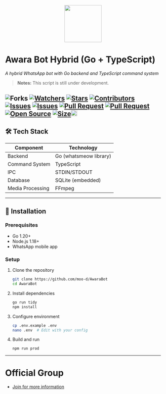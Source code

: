 
<div align="center"><img src="https://files.catbox.moe/ugs4hj.jpg" width="120"></div>

# Awara Bot Hybrid (Go + TypeScript)
 
*A hybrid WhatsApp bot with Go backend and TypeScript command system*
> **Notes:** This script is still under development.

<img title="Forks" src="https://img.shields.io/github/forks/moo-d/AwaraBot?label=Forks&color=blue&style=flat-square"></a>
<a href="https://github.com/moo-d/AwaraBot/watchers"><img title="Watchers" src="https://img.shields.io/github/watchers/moo-d/AwaraBot?label=Watchers&color=green&style=flat-square"></a>
<a href="https://github.com/moo-d/AwaraBot/stargazers"><img title="Stars" src="https://img.shields.io/github/stars/moo-d/AwaraBot?label=Stars&color=yellow&style=flat-square"></a>
<a href="https://github.com/moo-d/AwaraBot/graphs/contributors"><img title="Contributors" src="https://img.shields.io/github/contributors/moo-d/AwaraBot?label=Contributors&color=blue&style=flat-square"></a>
<a href="https://github.com/moo-d/AwaraBot/issues"><img title="Issues" src="https://img.shields.io/github/issues/moo-d/AwaraBot?label=Issues&color=success&style=flat-square"></a>
<a href="https://github.com/moo-d/AwaraBot/issues?q=is%3Aissue+is%3Aclosed"><img title="Issues" src="https://img.shields.io/github/issues-closed/moo-d/AwaraBot?label=Issues&color=red&style=flat-square"></a>
<a href="https://github.com/moo-d/AwaraBot/pulls"><img title="Pull Request" src="https://img.shields.io/github/issues-pr/moo-d/AwaraBot?label=PullRequest&color=success&style=flat-square"></a>
<a href="https://github.com/moo-d/AwaraBot/pulls?q=is%3Apr+is%3Aclosed"><img title="Pull Request" src="https://img.shields.io/github/issues-pr-closed/moo-d/AwaraBot?label=PullRequest&color=red&style=flat-square"></a>
<a href="https://github.com/moo-d/AwaraBot"><img title="Open Source" src="https://badges.frapsoft.com/os/v2/open-source.svg?v=103"></a>
<a href="https://github.com/moo-d/AwaraBot/"><img title="Size" src="https://img.shields.io/github/repo-size/moo-d/AwaraBot?style=flat-square&color=green"></a><a href="https://github.com/moo-d/AwaraBot/graphs/commit-activity"><img height="20" src="https://img.shields.io/badge/Maintained%3F-yes-green.svg"></a>&nbsp;&nbsp;
---
<!--## 🔥 Features -->

## 🛠️ Tech Stack

| Component       | Technology               |
|-----------------|--------------------------|
| Backend         | Go (whatsmeow library)   |
| Command System  | TypeScript               |
| IPC             | STDIN/STDOUT             |
| Database        | SQLite (embedded)        |
|Media Processing	| FFmpeg                   |
---
## 🚀 Installation

### Prerequisites
- Go 1.20+
- Node.js 1.18+
- WhatsApp mobile app

### Setup
1. Clone the repository
   ```bash
   git clone https://github.com/moo-d/AwaraBot
   cd AwaraBot
   ```

2. Install dependencies
   ```bash
   go run tidy
   npm install
   ```

3. Configure environment
   ```bash
   cp .env.example .env
   nano .env  # Edit with your config
   ```

4. Build and run
   ```bash
   npm run prod
   ```
---
# Official Group
- [Join for more information ](https://chat.whatsapp.com/L1xOwYMceo64Ff8958Q1rT)

